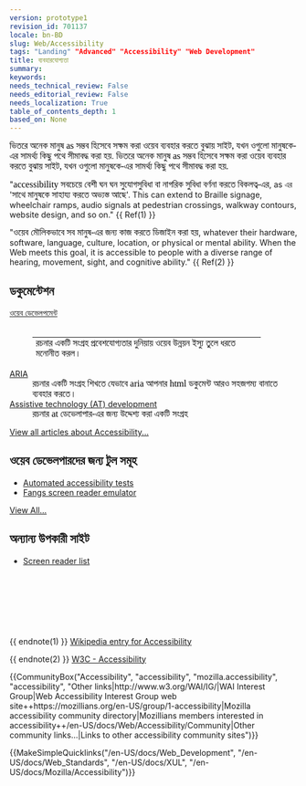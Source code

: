 ```yaml
---
version: prototype1
revision_id: 701137
locale: bn-BD
slug: Web/Accessibility
tags: "Landing" "Advanced" "Accessibility" "Web Development"
title: ব্যবহারযোগ্যতা
summary: 
keywords: 
needs_technical_review: False
needs_editorial_review: False
needs_localization: True
table_of_contents_depth: 1
based_on: None
---
```

<p><span class="seoSummary"><span style="color: rgb(0, 0, 0); font-family: Georgia; font-size: 16px; line-height: normal;">ভিতরে অনেক মানুষ as সম্ভব হিসেবে সক্ষম করা ওয়েব ব্যবহার করতে বুঝায় সাইট, যখন ওগুলো মানুষকে-এর সামর্থ্য কিছু পথে সীমাবদ্ধ করা হয়</span>.&nbsp;</span><span style="color: rgb(0, 0, 0); font-family: Georgia; font-size: 16px; line-height: normal;">ভিতরে অনেক মানুষ as সম্ভব হিসেবে সক্ষম করা ওয়েব ব্যবহার করতে বুঝায় সাইট, যখন ওগুলো মানুষকে-এর সামর্থ্য কিছু পথে সীমাবদ্ধ করা হয়.</span></p>
<p>"<span style="color: rgb(0, 0, 0); font-family: Georgia; font-size: 16px; line-height: normal;">accessibility সবচেয়ে বেশী ঘন ঘন সুযোগসুবিধা বা নাগরিক সুবিধা বর্ণনা করতে বিকলত্ব-এর</span>, as এর '<span style="color: rgb(0, 0, 0); font-family: Georgia; font-size: 16px; line-height: normal;">সাথে মানুষকে সাহায্য করতে অভ্যস্ত আছে</span>'. This can extend to Braille signage, wheelchair ramps, audio signals at pedestrian crossings, walkway contours, website design, and so on." {{ Ref(1) }}</p>
<p>"<span style="color: rgb(0, 0, 0); font-family: Georgia; font-size: 16px; line-height: normal;">ওয়েব মৌলিকভাবে সব মানুষ-এর জন্য কাজ করতে ডিজাইন করা হয়</span>, whatever their hardware, software, language, culture, location, or physical or mental ability. When the Web meets this goal, it is accessible to people with a diverse range of hearing, movement, sight, and cognitive ability." {{ Ref(2) }}</p>
<div class="cleared topicpage-table">
 <div class="section">
  <h2 class="Documentation" id="Documentation" name="Documentation">ডকুমেন্টেশন</h2>
  <dl>
   <dt>
    <a href="/en-US/docs/Accessibility/Web_Development" title="Accessibility Web Development">ওয়েব ডেভেলপমেন্ট</a></dt>
   <dd>
    <div>
     &nbsp;</div>
    <div>
     <table style="overflow: auto; width: 400px; height: 40px;">
      <tbody>
       <tr style="color: rgb(0, 0, 0); font-family: Georgia; font-size: 12px; line-height: normal;">
        <td><span style="font-size: 16px;">রচনার একটি সংগ্রহ প্রবেশযোগ্যতার দুনিয়ায় ওয়েব ‌উন্নয়ন ইস্যু তুলে ধরতে মনোনীত করল।</span></td>
       </tr>
       <tr style="color: rgb(0, 0, 0); font-family: Georgia; font-size: 12px; line-height: normal;">
       </tr>
      </tbody>
     </table>
    </div>
   </dd>
   <dt>
    <a href="/en-US/docs/Accessibility/ARIA" title="/en-US/docs/Accessibility/ARIA">ARIA</a></dt>
   <dd>
    <span style="color: rgb(0, 0, 0); font-family: Georgia; font-size: 16px; line-height: normal;">রচনার একটি সংগ্রহ শিখতে যেভাবে aria আপনার html ডকুমেন্ট আরও সহজগম্য বানাতে ব্যবহার করতে।</span></dd>
   <dt>
    <a href="/en-US/docs/Accessibility/AT_Development" title="AT Development">Assistive technology (AT) development</a></dt>
   <dd>
    <span style="color: rgb(0, 0, 0); font-family: Georgia; font-size: 16px; line-height: normal;">রচনার at ডেভেলাপার-এর জন্য উদ্দেশ্য করা একটি সংগ্রহ</span></dd>
  </dl>
  <p><span class="alllinks"><a href="/en-US/docs/tag/Accessibility" title="/en-US/docs/tag/Accessibility">View all articles about Accessibility...</a></span></p>
 </div>
 <div class="section">
  <h2 class="Tools" id="Tools" name="Tools">ওয়েব ডেভেলপারদের জন্য টুল সমূহ</h2>
  <ul>
   <li><a class="external" href="http://www-archive.mozilla.org/quality/embed/plans/accessibility/nsIAccessibleTestPlan.html" title="http://www-archive.mozilla.org/quality/embed/plans/accessibility/nsIAccessibleTestPlan.html">Automated accessibility tests</a></li>
   <li><a class="external" href="http://www.standards-schmandards.com/index.php?show/fangs">Fangs screen reader emulator</a></li>
  </ul>
  <p><span class="alllinks"><a href="/en-US/docs/tag/Accessibility:Tools" title="en-US/docs/tag/Accessibility:Tools">View All...</a></span></p>
  <h2 class="Tools" id="Tools" name="Tools">অন্যান্য উপকারী সাইট</h2>
  <ul>
   <li><a class="external" href="https://support.mozilla.org/kb/accessibility-features-firefox-make-firefox-and-we">Screen reader list</a></li>
  </ul>
  <p>&nbsp;</p>
 </div>
 <br />
 <p><br />
  &nbsp;</p>
</div>
<p>{{ endnote(1) }} <a class="external" href="http://en.wikipedia.org/wiki/Accessibility">Wikipedia entry for Accessibility</a></p>
<p>{{ endnote(2) }} <a href="http://www.w3.org/standards/webdesign/accessibility" title="http://www.w3.org/standards/webdesign/accessibility">W3C - Accessibility</a></p>
<p>{{CommunityBox("Accessibility", "accessibility", "mozilla.accessibility", "accessibility", "Other links|http://www.w3.org/WAI/IG/|WAI Interest Group|Web Accessibility Interest Group web site++https://mozillians.org/en-US/group/1-accessibility|Mozilla accessibility community directory|Mozillians members interested in accessibility++/en-US/docs/Web/Accessibility/Community|Other community links...|Links to other accessibility community sites")}}</p>
<p>{{MakeSimpleQuicklinks("/en-US/docs/Web_Development", "/en-US/docs/Web_Standards", "/en-US/docs/XUL", "/en-US/docs/Mozilla/Accessibility")}}</p>

